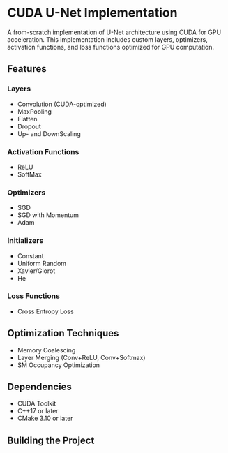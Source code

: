 # CUDA U-Net Implementation

A from-scratch implementation of U-Net architecture using CUDA for GPU acceleration. This implementation includes custom layers, optimizers, activation functions, and loss functions optimized for GPU computation.

## Features

### Layers
- Convolution (CUDA-optimized)
- MaxPooling
- Flatten
- Dropout
- Up- and DownScaling

### Activation Functions
- ReLU
- SoftMax

### Optimizers
- SGD
- SGD with Momentum
- Adam

### Initializers
- Constant
- Uniform Random
- Xavier/Glorot
- He

### Loss Functions
- Cross Entropy Loss

## Optimization Techniques
- Memory Coalescing
- Layer Merging (Conv+ReLU, Conv+Softmax)
- SM Occupancy Optimization

## Dependencies
- CUDA Toolkit
- C++17 or later
- CMake 3.10 or later

## Building the Project